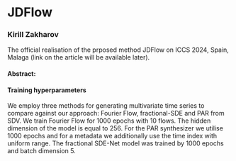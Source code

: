 # JDFlow
### Kirill Zakharov

The official realisation of the prposed method JDFlow on ICCS 2024, Spain, Malaga (link on the article will be available later).

#### Abstract: 


#### Training hyperparameters
We employ three methods for generating multivariate time series to compare against our approach: Fourier Flow, fractional-SDE and PAR from SDV. We train Fourier Flow for 1000 epochs with 10 flows. The hidden dimension of the model is equal to 256. For the PAR synthesizer we utilise $1000$ epochs and for a metadata we additionally use the time index with uniform range. The fractional SDE-Net model was trained by 1000 epochs and batch dimension 5.
